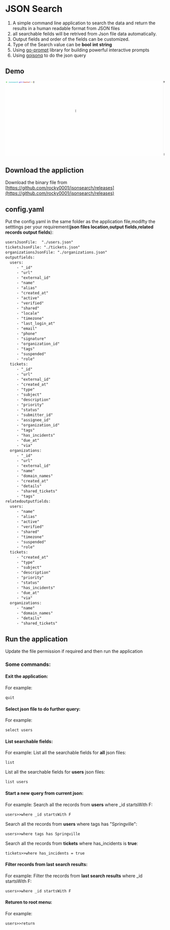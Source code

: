 # JSON Search
1. A simple command line application to search the data and return the results in a human readable format from JSON files
2. all searchable feilds will be retrived from Json file data automatically.
3. Output fields and order of the fields can be customized.
4. Type of the Search value can be **bool** **int** **string**
5. Using [go-prompt](https://github.com/c-bata/go-prompt) library for building powerful interactive prompts
6. Using [gojsonq](https://github.com/thedevsaddam/gojsonq) to do the json query
## Demo
![Demo](demo/jsonsearch.gif)
## Download the appliction
Download the binary file from [https://github.com/rocky0001/jsonsearch/releases](https://github.com/rocky0001/jsonsearch/releases)
## config.yaml
Put the config.yaml in the same folder as the application file,modifty the setttings per your requirement(__json files location__,__output fields__,__related records output fields__):

```
usersJsonFile:  "./users.json"
ticketsJsonFile: "./tickets.json"
organizationsJsonFile: "./organizations.json"
outputfields:
  users:
     - "_id"
     - "url"
     - "external_id"
     - "name"
     - "alias"
     - "created_at"
     - "active"
     - "verified"
     - "shared"
     - "locale"
     - "timezone"
     - "last_login_at"
     - "email"
     - "phone"
     - "signature"
     - "organization_id"
     - "tags"
     - "suspended"
     - "role"
  tickets:
     - "_id"
     - "url"
     - "external_id"
     - "created_at"
     - "type"
     - "subject"
     - "description"
     - "priority"
     - "status"
     - "submitter_id"
     - "assignee_id"
     - "organization_id"
     - "tags"
     - "has_incidents"
     - "due_at"
     - "via"
  organizations:
     - "_id"
     - "url"
     - "external_id"
     - "name"
     - "domain_names"
     - "created_at"
     - "details"
     - "shared_tickets"
     - "tags"
relatedoutputfields:
  users:
     - "name"
     - "alias"
     - "active"
     - "verified"
     - "shared"
     - "timezone"
     - "suspended"
     - "role"
  tickets:
     - "created_at"
     - "type"
     - "subject"
     - "description"
     - "priority"
     - "status"
     - "has_incidents"
     - "due_at"
     - "via"
  organizations:
     - "name"
     - "domain_names"
     - "details"
     - "shared_tickets"
```


## Run the application
Update the file permission if required and then run the application

### Some commands:

#### Exit the application:
For example:
```
quit
```

#### Select json file to do further query:
For example:
```
select users
```

#### List searchable fields:

For example:
List all the searchable fields for **all** json files:
```
list
```

List all the searchable fields for **users** json files:
```
list users
```

#### Start a new query from current json:
For example:
Search all the records from **users** where _id startsWith F:
```
users>>where _id startsWith F
```

Search all the records from **users** where tags has "Springville":
```
users>>where tags has Springville
```

Search all the records from **tickets** where has_incidents is **true**:
```
tickets>>where has_incidents = true
```

#### Filter records from last search results:
For example:
Filter  the records from **last search results** where _id startsWith F:
```
users>>where _id startsWith F
```

#### Returen to root menu:
For example:

```
users>>return
```


